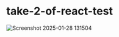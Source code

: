 # take-2-of-react-test
![Screenshot 2025-01-28 131504](https://github.com/user-attachments/assets/14720d94-369a-4a71-bde7-5b60bfa363e7)
